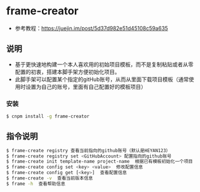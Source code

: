 # frame-creator

- 参考教程：https://juejin.im/post/5d37d982e51d45108c59a635

## 说明

- 基于更快速地构建一个本人喜欢用的初始项目模板，而不是复制粘贴或者从零配置的初衷，搭建本脚手架方便初始化项目。
- 此脚手架可以配置某个指定的gitHub账号，从而从里面下载项目模板（通常使用时设置为自己的账号，里面有自己配置好的模板项目）

### 安装

```bash
$ cnpm install -g frame-creator
```



## 指令说明

```bash
$ frame-create registry 查看当前指向的github账号（默认是HEYAN123）
$ frame-create registry set <GitHubAccount> 配置指向的github账号
$ frame-create init template-name project-name  根据已有模板初始化一个项目
$ frame-create config set <key> <value>  修改配置信息
$ frame-create config get [<key>]  查看配置信息
$ frame-create -v  查看当前版本信息
$ frame -h  查看帮助信息
```